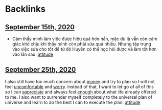 
# Backlinks
## [September 15th, 2020](<September 15th, 2020.md>)
- Cảm thấy mình làm việc được hiệu quả hơn hẳn, mặc dù là vẫn còn cảm giác khó chịu khi thấy mình còn phải sửa quá nhiều. Nhưng tập trung vào việc sửa cho tốt để từ đó Huyền có thể học hỏi được và làm tốt hơn vào lần sau. [attitude](<attitude.md>)

## [September 25th, 2020](<September 25th, 2020.md>)
I also still have too much concern about [money](<money.md>) and try to plan so I will not feel [uncomfortable](<uncomfortable.md>) and [worry](<worry.md>). Instead of that, I want to let go of all of this so I can [appreciate](<appreciate.md>) and always feel [enough](<enough.md>) about what life already offered to me. I also want to surrender myself completely to the universal plan of universe and learn to do the best I can to execute the plan. [attitude](<attitude.md>)

